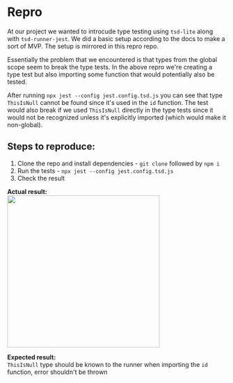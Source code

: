 # Repro

At our project we wanted to introcude type testing using `tsd-lite` along with
`tsd-runner-jest`. We did a basic setup according to the docs to make a sort of
MVP. The setup is mirrored in this repro repo.

Essentially the problem that we encountered is that types from the global scope
seem to break the type tests. In the above repro we're creating a type test but
also importing some function that would potentially also be tested.

After running `npx jest --config jest.config.tsd.js` you can see that type
`ThisIsNull` cannot be found since it's used in the `id` function. The test would
also break if we used `ThisIsNull` directly in the type tests since it would not
be recognized unless it's explicitly imported (which would make it non-global).

## Steps to reproduce:
1. Clone the repo and install dependencies - `git clone` followed by `npm i`
2. Run the tests - `npx jest --config jest.config.tsd.js`
3. Check the result

**Actual result:**
<br/>
<img src="https://github.com/Ver0s/tsd-lite-repro/assets/89318957/2e72b37d-342b-4503-8efb-41afec6d9ad5" width="350" />

**Expected result:**
<br/>
`ThisIsNull` type should be known to the runner when importing the `id` function, error shouldn't be thrown

